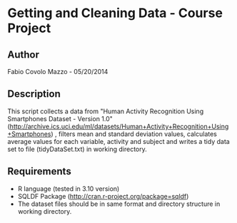 Getting and Cleaning Data - Course Project
==========================================

## Author

Fabio Covolo Mazzo - 05/20/2014

## Description

This script collects a data from  "Human Activity Recognition Using Smartphones Dataset - Version 1.0" (http://archive.ics.uci.edu/ml/datasets/Human+Activity+Recognition+Using+Smartphones) , filters mean and standard deviation values, calculates average values for each variable, activity and subject and writes a tidy data set to file (tidyDataSet.txt) in working directory.
 
## Requirements 
 
- R language (tested in 3.10 version)
- SQLDF Package (http://cran.r-project.org/package=sqldf)
- The dataset files should be in same format and directory structure in working directory.

